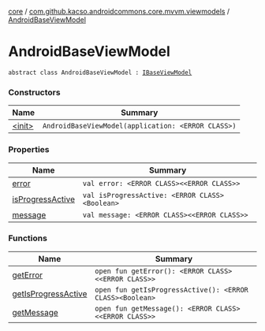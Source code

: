 [core](../../index.md) / [com.github.kacso.androidcommons.core.mvvm.viewmodels](../index.md) / [AndroidBaseViewModel](.)

# AndroidBaseViewModel

`abstract class AndroidBaseViewModel : `[`IBaseViewModel`](../-i-base-view-model/index.md)

### Constructors

| Name | Summary |
|---|---|
| [&lt;init&gt;](-init-.md) | `AndroidBaseViewModel(application: <ERROR CLASS>)` |

### Properties

| Name | Summary |
|---|---|
| [error](error.md) | `val error: <ERROR CLASS><<ERROR CLASS>>` |
| [isProgressActive](is-progress-active.md) | `val isProgressActive: <ERROR CLASS><Boolean>` |
| [message](message.md) | `val message: <ERROR CLASS><<ERROR CLASS>>` |

### Functions

| Name | Summary |
|---|---|
| [getError](get-error.md) | `open fun getError(): <ERROR CLASS><<ERROR CLASS>>` |
| [getIsProgressActive](get-is-progress-active.md) | `open fun getIsProgressActive(): <ERROR CLASS><Boolean>` |
| [getMessage](get-message.md) | `open fun getMessage(): <ERROR CLASS><<ERROR CLASS>>` |
